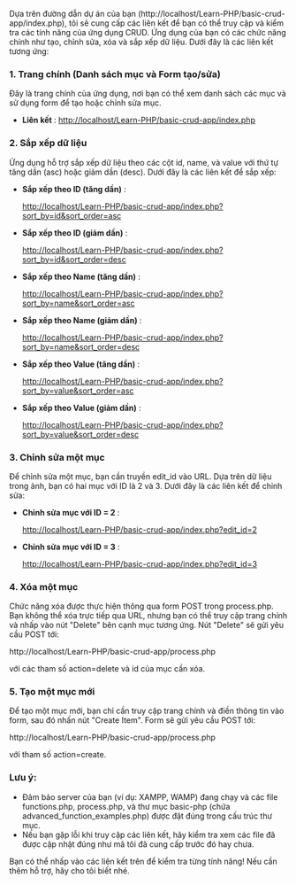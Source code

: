 Dựa trên đường dẫn dự án của bạn (http://localhost/Learn-PHP/basic-crud-app/index.php), tôi sẽ cung cấp các liên kết để bạn có thể truy cập và kiểm tra các tính năng của ứng dụng CRUD. Ứng dụng của bạn có các chức năng chính như tạo, chỉnh sửa, xóa và sắp xếp dữ liệu. Dưới đây là các liên kết tương ứng:

### 1. **Trang chính (Danh sách mục và Form tạo/sửa)**

Đây là trang chính của ứng dụng, nơi bạn có thể xem danh sách các mục và sử dụng form để tạo hoặc chỉnh sửa mục.

- **Liên kết** : [http://localhost/Learn-PHP/basic-crud-app/index.php](http://localhost/Learn-PHP/basic-crud-app/index.php)

### 2. **Sắp xếp dữ liệu**

Ứng dụng hỗ trợ sắp xếp dữ liệu theo các cột id, name, và value với thứ tự tăng dần (asc) hoặc giảm dần (desc). Dưới đây là các liên kết để sắp xếp:

- **Sắp xếp theo ID (tăng dần)** :

  [http://localhost/Learn-PHP/basic-crud-app/index.php?sort_by=id&amp;sort_order=asc](http://localhost/Learn-PHP/basic-crud-app/index.php?sort_by=id&sort_order=asc)

- **Sắp xếp theo ID (giảm dần)** :

  [http://localhost/Learn-PHP/basic-crud-app/index.php?sort_by=id&amp;sort_order=desc](http://localhost/Learn-PHP/basic-crud-app/index.php?sort_by=id&sort_order=desc)

- **Sắp xếp theo Name (tăng dần)** :

  [http://localhost/Learn-PHP/basic-crud-app/index.php?sort_by=name&amp;sort_order=asc](http://localhost/Learn-PHP/basic-crud-app/index.php?sort_by=name&sort_order=asc)

- **Sắp xếp theo Name (giảm dần)** :

  [http://localhost/Learn-PHP/basic-crud-app/index.php?sort_by=name&amp;sort_order=desc](http://localhost/Learn-PHP/basic-crud-app/index.php?sort_by=name&sort_order=desc)

- **Sắp xếp theo Value (tăng dần)** :

  [http://localhost/Learn-PHP/basic-crud-app/index.php?sort_by=value&amp;sort_order=asc](http://localhost/Learn-PHP/basic-crud-app/index.php?sort_by=value&sort_order=asc)

- **Sắp xếp theo Value (giảm dần)** :

  [http://localhost/Learn-PHP/basic-crud-app/index.php?sort_by=value&amp;sort_order=desc](http://localhost/Learn-PHP/basic-crud-app/index.php?sort_by=value&sort_order=desc)

### 3. **Chỉnh sửa một mục**

Để chỉnh sửa một mục, bạn cần truyền edit_id vào URL. Dựa trên dữ liệu trong ảnh, bạn có hai mục với ID là 2 và 3. Dưới đây là các liên kết để chỉnh sửa:

- **Chỉnh sửa mục với ID = 2** :

  [http://localhost/Learn-PHP/basic-crud-app/index.php?edit_id=2](http://localhost/Learn-PHP/basic-crud-app/index.php?edit_id=2)

- **Chỉnh sửa mục với ID = 3** :

  [http://localhost/Learn-PHP/basic-crud-app/index.php?edit_id=3](http://localhost/Learn-PHP/basic-crud-app/index.php?edit_id=3)

### 4. **Xóa một mục**

Chức năng xóa được thực hiện thông qua form POST trong process.php. Bạn không thể xóa trực tiếp qua URL, nhưng bạn có thể truy cập trang chính và nhấp vào nút "Delete" bên cạnh mục tương ứng. Nút "Delete" sẽ gửi yêu cầu POST tới:

http://localhost/Learn-PHP/basic-crud-app/process.php

với các tham số action=delete và id của mục cần xóa.

### 5. **Tạo một mục mới**

Để tạo một mục mới, bạn chỉ cần truy cập trang chính và điền thông tin vào form, sau đó nhấn nút "Create Item". Form sẽ gửi yêu cầu POST tới:

http://localhost/Learn-PHP/basic-crud-app/process.php

với tham số action=create.

### Lưu ý:

- Đảm bảo server của bạn (ví dụ: XAMPP, WAMP) đang chạy và các file functions.php, process.php, và thư mục basic-php (chứa advanced_function_examples.php) được đặt đúng trong cấu trúc thư mục.
- Nếu bạn gặp lỗi khi truy cập các liên kết, hãy kiểm tra xem các file đã được cập nhật đúng như mã tôi đã cung cấp trước đó hay chưa.

Bạn có thể nhấp vào các liên kết trên để kiểm tra từng tính năng! Nếu cần thêm hỗ trợ, hãy cho tôi biết nhé.
